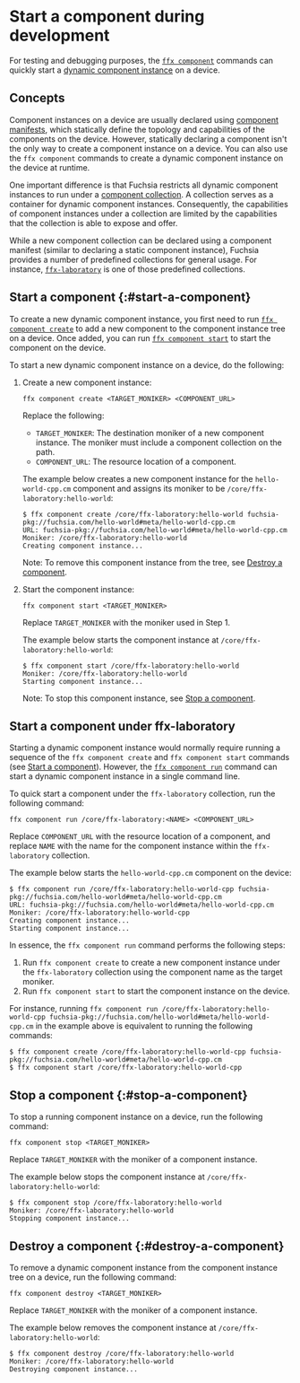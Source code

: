 # Start a component during development

For testing and debugging purposes, the
[`ffx component`][ffx-component] commands can quickly
start a [dynamic component instance][dynamic-children] on a device.

## Concepts

Component instances on a device are usually declared using
[component manifests][component-manifests], which statically define the topology
and capabilities of the components on the device. However, statically declaring
a component isn't the only way to create a component instance
on a device. You can also use the `ffx component` commands to create a dynamic
component instance on the device at runtime.

One important difference is that Fuchsia restricts all dynamic
component instances to run under a [component collection][component-collection].
A collection serves as a container for dynamic component instances.
Consequently, the capabilities of component instances
under a collection are limited by the capabilities that the collection is able
to expose and offer.

While a new component collection can be declared using a component manifest
(similar to declaring a static component instance), Fuchsia
provides a number of predefined collections for general usage.
For instance, [`ffx-laboratory`][ffx-laboratory] is one of those predefined
collections.

## Start a component {:#start-a-component}

To create a new dynamic component instance, you first need to run
[`ffx component create`][ffx-component-create] to add a new component
to the component instance tree on a device. Once added,
you can run [`ffx component start`][ffx-component-start] to start the component
on the device.

To start a new dynamic component instance on a device, do the following:

1. Create a new component instance:

   ```posix-terminal
   ffx component create <TARGET_MONIKER> <COMPONENT_URL>
   ```

   Replace the following:

   * `TARGET_MONIKER`: The destination moniker of a new component instance. The
   moniker must include a component collection on the path.
   * `COMPONENT_URL`:  The resource location of a component.

   The example below creates a new component instance for the
   `hello-world-cpp.cm` component and assigns its moniker to be
   `/core/ffx-laboratory:hello-world`:

   ```none {:.devsite-disable-click-to-copy}
   $ ffx component create /core/ffx-laboratory:hello-world fuchsia-pkg://fuchsia.com/hello-world#meta/hello-world-cpp.cm
   URL: fuchsia-pkg://fuchsia.com/hello-world#meta/hello-world-cpp.cm
   Moniker: /core/ffx-laboratory:hello-world
   Creating component instance...
   ```

   Note: To remove this component instance from the tree, see
   [Destroy a component](#destroy-a-component).

2. Start the component instance:

   ```posixe-terminal
   ffx component start <TARGET_MONIKER>
   ```

   Replace `TARGET_MONIKER` with the moniker used in Step 1.

   The example below starts the component instance at
   `/core/ffx-laboratory:hello-world`:

   ```none {:.devsite-disable-click-to-copy}
   $ ffx component start /core/ffx-laboratory:hello-world
   Moniker: /core/ffx-laboratory:hello-world
   Starting component instance...
   ```

   Note: To stop this component instance, see
   [Stop a component](#stop-a-component).

## Start a component under ffx-laboratory

Starting a dynamic component instance would normally require running a
sequence of the `ffx component create` and `ffx component start` commands
(see [Start a component](#start-a-component)). However,
the [`ffx component run`][ffx-component-run] command can start a dynamic
component instance in a single command line.

To quick start a component under the `ffx-laboratory` collection,
run the following command:

```posix-terminal
ffx component run /core/ffx-laboratory:<NAME> <COMPONENT_URL>
```

Replace `COMPONENT_URL` with the resource location of a component, and replace
`NAME` with the name for the component instance within the `ffx-laboratory`
collection.

The example below starts the `hello-world-cpp.cm` component on the device:

```none {:.devsite-disable-click-to-copy}
$ ffx component run /core/ffx-laboratory:hello-world-cpp fuchsia-pkg://fuchsia.com/hello-world#meta/hello-world-cpp.cm
URL: fuchsia-pkg://fuchsia.com/hello-world#meta/hello-world-cpp.cm
Moniker: /core/ffx-laboratory:hello-world-cpp
Creating component instance...
Starting component instance...
```

In essence, the `ffx component run` command performs the following steps:

1. Run `ffx component create` to create a new component instance under the
   `ffx-laboratory` collection using the component name as the target moniker.
2. Run `ffx component start` to start the component instance on the device.

For instance, running `ffx component run /core/ffx-laboratory:hello-world-cpp fuchsia-pkg://fuchsia.com/hello-world#meta/hello-world-cpp.cm`
in the example above is equivalent to running the following commands:

```none {:.devsite-disable-click-to-copy}
$ ffx component create /core/ffx-laboratory:hello-world-cpp fuchsia-pkg://fuchsia.com/hello-world#meta/hello-world-cpp.cm
$ ffx component start /core/ffx-laboratory:hello-world-cpp
```

## Stop a component {:#stop-a-component}

To stop a running component instance on a device, run the following command:

```posix-terminal
ffx component stop <TARGET_MONIKER>
```

Replace `TARGET_MONIKER` with the moniker of a component instance.

The example below stops the component instance at
`/core/ffx-laboratory:hello-world`:

```none {:.devsite-disable-click-to-copy}
$ ffx component stop /core/ffx-laboratory:hello-world
Moniker: /core/ffx-laboratory:hello-world
Stopping component instance...
```

## Destroy a component {:#destroy-a-component}

To remove a dynamic component instance from the component instance tree
on a device, run the following command:

```posix-terminal
ffx component destroy <TARGET_MONIKER>
```

Replace `TARGET_MONIKER` with the moniker of a component instance.

The example below removes the component instance at
`/core/ffx-laboratory:hello-world`:

```none {:.devsite-disable-click-to-copy}
$ ffx component destroy /core/ffx-laboratory:hello-world
Moniker: /core/ffx-laboratory:hello-world
Destroying component instance...
```


<!-- Reference links -->

[dynamic-children]: /concepts/components/v2/realms.md#dynamic-children
[component-manifests]: /concepts/components/v2/component_manifests.md
[component-collection]: /concepts/components/v2/realms.md#collections
[ffx-component-run]: https://fuchsia.dev/reference/tools/sdk/ffx#run
[ffx-laboratory]: /development/components/run.md#ffx-laboratory
[ffx-component]: https://fuchsia.dev/reference/tools/sdk/ffx#component
[component-lifecycle]: /concepts/components/v2/lifecycle.md
[ffx-component-create]: https://fuchsia.dev/reference/tools/sdk/ffx#create_2
[ffx-component-start]: https://fuchsia.dev/reference/tools/sdk/ffx#start
